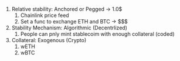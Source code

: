1. Relative stability: Anchored or Pegged -> 1.0$
    1. Chainlink price feed
    2. Set a func to exchange ETH and BTC -> $$$
2. Stability Mechanism: Algorithmic (Decentrlized)
    1. People can pnly mint stablecoim with enough collateral (coded)
3. Collateral: Exogenous (Crypto)
    1. wETH
    2. wBTC